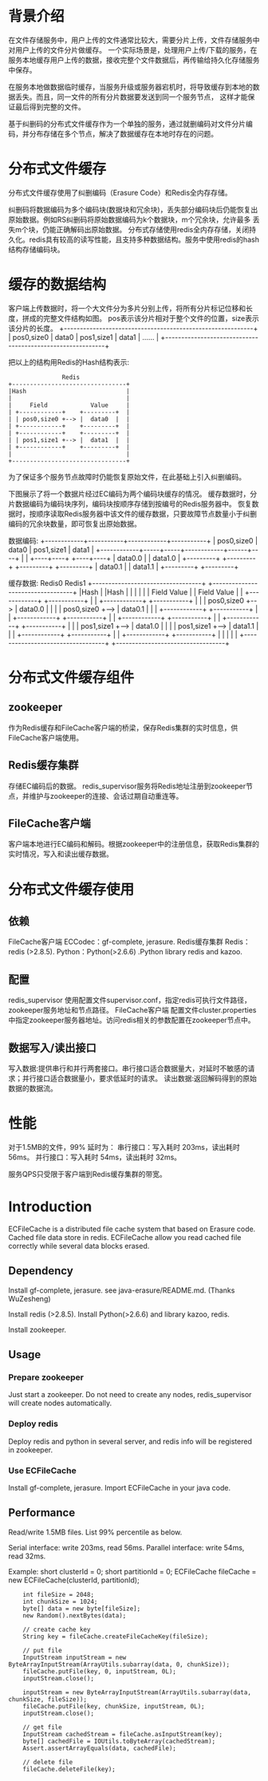 # 背景介绍

  在文件存储服务中，用户上传的文件通常比较大，需要分片上传，文件存储服务中对用户上传的文件分片做缓存。
  一个实际场景是，处理用户上传/下载的服务，在服务本地缓存用户上传的数据，接收完整个文件数据后，再传输给持久化存储服务中保存。

  在服务本地做数据临时缓存，当服务升级或服务器宕机时，将导致缓存到本地的数据丢失。而且，同一文件的所有分片数据要发送到同一个服务节点，
这样才能保证最后得到完整的文件。

  基于纠删码的分布式文件缓存作为一个单独的服务，通过就删编码对文件分片编码，并分布存储在多个节点，解决了数据缓存在本地时存在的问题。


# 分布式文件缓存

  分布式文件缓存使用了纠删编码（Erasure Code）和Redis全内存存储。

  纠删码将数据编码为多个编码块(数据块和冗余块)，丢失部分编码块后仍能恢复出原始数据。例如RS纠删码将原始数据编码为k个数据块，m个冗余块，允许最多
丢失m个块，仍能正确解码出原始数据。
  分布式存储使用redis全内存存储，关闭持久化。redis具有较高的读写性能，且支持多种数据结构。服务中使用redis的hash结构存储编码块。


# 缓存的数据结构

  客户端上传数据时，将一个大文件分为多片分别上传，将所有分片标记位移和长度，拼成的完整文件结构如图。
  pos表示该分片相对于整个文件的位置，size表示该分片的长度。
    +-----------------------------------------------------------+
    | pos0,size0 |   data0   | pos1,size1 |   data1   | ......  |
    +-----------------------------------------------------------+

  把以上的结构用Redis的Hash结构表示:

                   Redis
    +--------------------------------+
    |Hash                            |
    |                                |
    |     Field            Value     |
    | +------------+    +---------+  |
    | | pos0,size0 +--> |  data0  |  |
    | +------------+    +---------+  |
    | +------------+    +---------+  |
    | | pos1,size1 +--> |  data1  |  |
    | +------------+    +---------+  |
    |                                |
    +--------------------------------+


  为了保证多个服务节点故障时仍能恢复原始文件，在此基础上引入纠删编码。

  下图展示了将一个数据片经过EC编码为两个编码块缓存的情况。
  缓存数据时，分片数据编码为编码块序列，编码块按顺序存储到按编号的Redis服务器中。
  恢复数据时，按顺序读取Redis服务器中该文件的缓存数据，只要故障节点数量小于纠删编码的冗余块数量，即可恢复出原始数据。

  数据编码:
     +------------+-----------+------------+-----------+
     | pos0,size0 |   data0   | pos1,size1 |   data1   |
     +------------+-----+-----+------------+------+----+
                        |                         |
                   +----+----+               +----+----+
                   | data0.0 |               | data1.0 |
                   +---------+               +---------+
                   +---------+               +---------+
                   | data0.1 |               | data1.1 |
                   +---------+               +---------+

  缓存数据:
                   Redis0                                 Redis1
    +----------------------------------+  +----------------------------------+
    |Hash                              |  |Hash                              |
    |                                  |  |                                  |
    |     Field            Value       |  |     Field            Value       |
    | +------------+    +-----------+  |  | +------------+    +-----------+  |
    | | pos0,size0 +--> |  data0.0  |  |  | | pos0,size0 +--> |  data0.1  |  |
    | +------------+    +-----------+  |  | +------------+    +-----------+  |
    | +------------+    +-----------+  |  | +------------+    +-----------+  |
    | | pos1,size1 +--> |  data1.0  |  |  | | pos1,size1 +--> |  data1.1  |  |
    | +------------+    +-----------+  |  | +------------+    +-----------+  |
    |                                  |  |                                  |
    +----------------------------------+  +----------------------------------+


# 分布式文件缓存组件

## zookeeper
  作为Redis缓存和FileCache客户端的桥梁，保存Redis集群的实时信息，供FileCache客户端使用。

## Redis缓存集群
  存储EC编码后的数据。
  redis_supervisor服务将Redis地址注册到zookeeper节点，并维护与zookeeper的连接、会话过期自动重连等。

## FileCache客户端
  客户端本地进行EC编码和解码。根据zookeeper中的注册信息，获取Redis集群的实时情况，写入和读出缓存数据。


# 分布式文件缓存使用

## 依赖
  FileCache客户端
    ECCodec：gf-complete, jerasure.
  Redis缓存集群
    Redis：redis (>2.8.5).
    Python：Python(>2.6.6) .Python library redis and kazoo.

## 配置
  redis_supervisor
    使用配置文件supervisor.conf，指定redis可执行文件路径，zookeeper服务地址和节点路径。
  FileCache客户端
    配置文件cluster.properties中指定zookeeper服务器地址。访问redis相关的参数配置在zookeeper节点中。

## 数据写入/读出接口
  写入数据:提供串行和并行两套接口。串行接口适合数据量大，对延时不敏感的请求；并行接口适合数据量小，要求低延时的请求。
  读出数据:返回解码得到的原始数据的数据流。


# 性能
  对于1.5MB的文件，99% 延时为：
    串行接口：写入耗时 203ms，读出耗时 56ms。
    并行接口：写入耗时 54ms，读出耗时 32ms。

  服务QPS只受限于客户端到Redis缓存集群的带宽。




# Introduction

ECFileCache is a distributed file cache system that based on Erasure code.
Cached file data store in redis.
ECFileCache allow you read cached file correctly while several data blocks erased.

## Dependency
Install gf-complete, jerasure. see java-erasure/README.md. (Thanks WuZesheng)

Install redis (>2.8.5).
Install Python(>2.6.6) and library kazoo, redis.

Install zookeeper.

## Usage
### Prepare zookeeper
Just start a zookeeper. Do not need to create any nodes,
redis_supervisor will create nodes automatically.

### Deploy redis
Deploy redis and python in several server,
 and redis info will be registered in zookeeper.

### Use ECFileCache
Install gf-complete, jerasure.
Import ECFileCache in your java code.

## Performance
Read/write 1.5MB files. List 99% percentile as below.

Serial interface: write 203ms, read 56ms.
Parallel interface: write 54ms, read 32ms.


Example:
        short clusterId = 0;
        short partitionId = 0;
        ECFileCache fileCache = new ECFileCache(clusterId, partitionId);

        int fileSize = 2048;
        int chunkSize = 1024;
        byte[] data = new byte[fileSize];
        new Random().nextBytes(data);

        // create cache key
        String key = fileCache.createFileCacheKey(fileSize);

        // put file
        InputStream inputStream = new ByteArrayInputStream(ArrayUtils.subarray(data, 0, chunkSize));
        fileCache.putFile(key, 0, inputStream, 0L);
        inputStream.close();

        inputStream = new ByteArrayInputStream(ArrayUtils.subarray(data, chunkSize, fileSize));
        fileCache.putFile(key, chunkSize, inputStream, 0L);
        inputStream.close();

        // get file
        InputStream cachedStream = fileCache.asInputStream(key);
        byte[] cachedFile = IOUtils.toByteArray(cachedStream);
        Assert.assertArrayEquals(data, cachedFile);

        // delete file
        fileCache.deleteFile(key);


